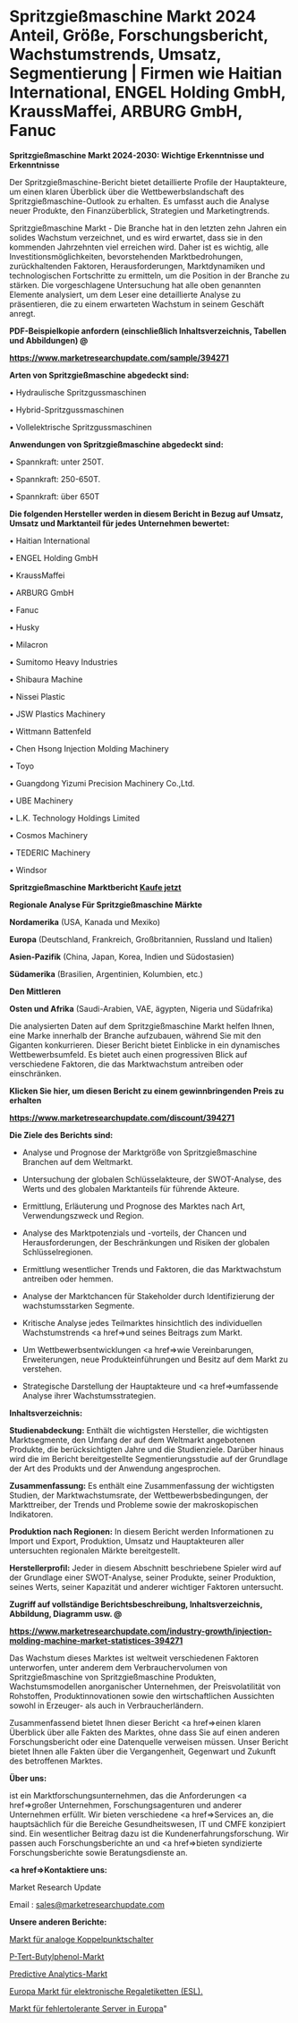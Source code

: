 # Spritzgießmaschine Markt 2024 Anteil, Größe, Forschungsbericht, Wachstumstrends, Umsatz, Segmentierung | Firmen wie Haitian International, ENGEL Holding GmbH, KraussMaffei, ARBURG GmbH, Fanuc

<strong>Spritzgießmaschine Markt 2024-2030: Wichtige Erkenntnisse und Erkenntnisse</strong>

Der Spritzgießmaschine-Bericht bietet detaillierte Profile der Hauptakteure, um einen klaren Überblick über die Wettbewerbslandschaft des Spritzgießmaschine-Outlook zu erhalten. Es umfasst auch die Analyse neuer Produkte, den Finanzüberblick, Strategien und Marketingtrends.

Spritzgießmaschine Markt - Die Branche hat in den letzten zehn Jahren ein solides Wachstum verzeichnet, und es wird erwartet, dass sie in den kommenden Jahrzehnten viel erreichen wird. Daher ist es wichtig, alle Investitionsmöglichkeiten, bevorstehenden Marktbedrohungen, zurückhaltenden Faktoren, Herausforderungen, Marktdynamiken und technologischen Fortschritte zu ermitteln, um die Position in der Branche zu stärken. Die vorgeschlagene Untersuchung hat alle oben genannten Elemente analysiert, um dem Leser eine detaillierte Analyse zu präsentieren, die zu einem erwarteten Wachstum in seinem Geschäft anregt.



<strong><b>PDF-Beispielkopie anfordern (einschließlich Inhaltsverzeichnis, Tabellen und Abbildungen) @ </b></strong>

<strong><a href=https://www.marketresearchupdate.com/sample/394271>

<strong>https://www.marketresearchupdate.com/sample/394271</u></a></strong></strong>



<strong>Arten von Spritzgießmaschine abgedeckt sind:</strong>

• Hydraulische Spritzgussmaschinen

• Hybrid-Spritzgussmaschinen

• Vollelektrische Spritzgussmaschinen



<strong>Anwendungen von Spritzgießmaschine abgedeckt sind:</strong>

• Spannkraft: unter 250T.

• Spannkraft: 250-650T.

• Spannkraft: über 650T



<strong>Die folgenden Hersteller werden in diesem Bericht in Bezug auf Umsatz, Umsatz und Marktanteil für jedes Unternehmen bewertet:</strong>

• Haitian International

• ENGEL Holding GmbH

• KraussMaffei

• ARBURG GmbH

• Fanuc

• Husky

• Milacron

• Sumitomo Heavy Industries

• Shibaura Machine

• Nissei Plastic

• JSW Plastics Machinery

• Wittmann Battenfeld

• Chen Hsong Injection Molding Machinery

• Toyo

• Guangdong Yizumi Precision Machinery Co.,Ltd.

• UBE Machinery

• L.K. Technology Holdings Limited

• Cosmos Machinery

• TEDERIC Machinery

• Windsor



<strong>Spritzgießmaschine Marktbericht <a href=https://www.marketresearchupdate.com/buynow/394271>Kaufe jetzt</a></strong>



<strong>Regionale Analyse Für Spritzgießmaschine Märkte</strong>



<strong>Nordamerika</strong> (USA, Kanada und Mexiko)



<strong>Europa</strong> (Deutschland, Frankreich, Großbritannien, Russland und Italien)



<strong>Asien-Pazifik</strong> (China, Japan, Korea, Indien und Südostasien)



<strong>Südamerika</strong> (Brasilien, Argentinien, Kolumbien, etc.)



<strong>Den Mittleren</strong> 

<strong>Osten und Afrika</strong> (Saudi-Arabien, VAE, ägypten, Nigeria und Südafrika)

Die analysierten Daten auf dem Spritzgießmaschine Markt helfen Ihnen, eine Marke innerhalb der Branche aufzubauen, während Sie mit den Giganten konkurrieren. Dieser Bericht bietet Einblicke in ein dynamisches Wettbewerbsumfeld. Es bietet auch einen progressiven Blick auf verschiedene Faktoren, die das Marktwachstum antreiben oder einschränken.



<strong>Klicken Sie hier, um diesen Bericht zu einem gewinnbringenden Preis zu erhalten
</strong>

<strong><a href=https://www.marketresearchupdate.com/discount/394271>https://www.marketresearchupdate.com/discount/394271</b></u></strong></a>



<strong>Die Ziele des Berichts sind:</strong>

- Analyse und Prognose der Marktgröße von Spritzgießmaschine Branchen auf dem Weltmarkt.

- Untersuchung der globalen Schlüsselakteure, der SWOT-Analyse, des Werts und des globalen Marktanteils für führende Akteure.

- Ermittlung, Erläuterung und Prognose des Marktes nach Art, Verwendungszweck und Region.

- Analyse des Marktpotenzials und -vorteils, der Chancen und Herausforderungen, der Beschränkungen und Risiken der globalen Schlüsselregionen.

- Ermittlung wesentlicher Trends und Faktoren, die das Marktwachstum antreiben oder hemmen.

- Analyse der Marktchancen für Stakeholder durch Identifizierung der wachstumsstarken Segmente.

- Kritische Analyse jedes Teilmarktes hinsichtlich des individuellen Wachstumstrends <a href=>und</a> seines Beitrags zum Markt.

- Um Wettbewerbsentwicklungen <a href=>wie</a> Vereinbarungen, Erweiterungen, neue Produkteinführungen und Besitz auf dem Markt zu verstehen.

- Strategische Darstellung der Hauptakteure und <a href=>umfas</a>sende Analyse ihrer Wachstumsstrategien.



<strong>Inhaltsverzeichnis:</strong>



<strong>Studienabdeckung:</strong> Enthält die wichtigsten Hersteller, die wichtigsten Marktsegmente, den Umfang der auf dem Weltmarkt angebotenen Produkte, die berücksichtigten Jahre und die Studienziele. Darüber hinaus wird die im Bericht bereitgestellte Segmentierungsstudie auf der Grundlage der Art des Produkts und der Anwendung angesprochen.



<strong>Zusammenfassung:</strong> Es enthält eine Zusammenfassung der wichtigsten Studien, der Marktwachstumsrate, der Wettbewerbsbedingungen, der Markttreiber, der Trends und Probleme sowie der makroskopischen Indikatoren.



<strong>Produktion nach Regionen:</strong> In diesem Bericht werden Informationen zu Import und Export, Produktion, Umsatz und Hauptakteuren aller untersuchten regionalen Märkte bereitgestellt.



<strong>Herstellerprofil:</strong> Jeder in diesem Abschnitt beschriebene Spieler wird auf der Grundlage einer SWOT-Analyse, seiner Produkte, seiner Produktion, seines Werts, seiner Kapazität und anderer wichtiger Faktoren untersucht.



<strong><b>Zugriff auf vollständige Berichtsbeschreibung, Inhaltsverzeichnis, Abbildung, Diagramm usw. @ </b></strong>

<strong><a href=https://www.marketresearchupdate.com/industry-growth/injection-molding-machine-market-statistices-394271>https://www.marketresearchupdate.com/industry-growth/injection-molding-machine-market-statistices-394271</a></strong>

Das Wachstum dieses Marktes ist weltweit verschiedenen Faktoren unterworfen, unter anderem dem Verbrauchervolumen von Spritzgießmaschine von Spritzgießmaschine Produkten, Wachstumsmodellen anorganischer Unternehmen, der Preisvolatilität von Rohstoffen, Produktinnovationen sowie den wirtschaftlichen Aussichten sowohl in Erzeuger- als auch in Verbraucherländern.

Zusammenfassend bietet Ihnen dieser Bericht <a href=>einen</a> klaren Überblick über alle Fakten des Marktes, ohne dass Sie auf einen anderen Forschungsbericht oder eine Datenquelle verweisen müssen. Unser Bericht bietet Ihnen alle Fakten über die Vergangenheit, Gegenwart und Zukunft des betroffenen Marktes.



<strong>Über uns:</strong>

 ist ein Marktforschungsunternehmen, das die Anforderungen <a href=>großer</a> Unternehmen, Forschungsagenturen und anderer Unternehmen erfüllt. Wir bieten verschiedene <a href=>Services</a> an, die hauptsächlich für die Bereiche Gesundheitswesen, IT und CMFE konzipiert sind. Ein wesentlicher Beitrag dazu ist die Kundenerfahrungsforschung. Wir passen auch Forschungsberichte an und <a href=>bieten</a> syndizierte Forschungsberichte sowie Beratungsdienste an.



<strong><a href=>Kontaktiere uns:</a></strong>

Market Research Update

Email : sales@marketresearchupdate.com



<strong>Unsere anderen Berichte:</strong>

<a href=https://www.linkedin.com/pulse/analog-crosspoint-switches-market-2023-latest>Markt für analoge Koppelpunktschalter</a>

<a href=https://www.linkedin.com/pulse/p-tert-butylphenol-market-top-leading-vendors>P-Tert-Butylphenol-Markt</a>

<a href=https://www.linkedin.com/pulse/predictive-analytics-market-size-trends-consumption>Predictive Analytics-Markt</a>

<a href=https://www.linkedin.com/pulse/europe-electronic-shelf-labels-esl-market-2023>Europa Markt für elektronische Regaletiketten (ESL).</a>

<a href=https://www.linkedin.com/pulse/europe-fault-tolerant-servermarket-see-massive>Markt für fehlertolerante Server in Europa</a>"
